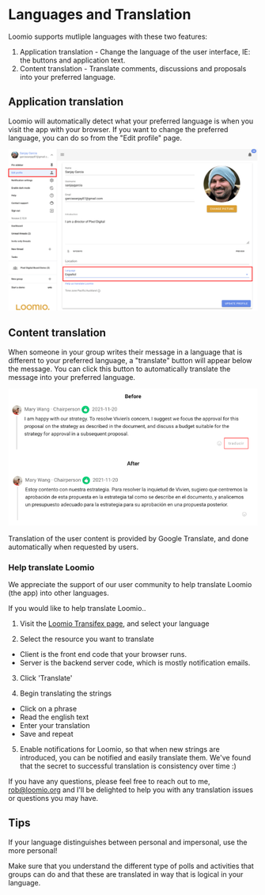 # Languages and Translation

Loomio supports mutliple languages with these two features:

1. Application translation - Change the language of the user interface, IE: the buttons and application text.
2. Content translation - Translate comments, discussions and proposals into your preferred language.

## Application translation

Loomio will automatically detect what your preferred language is when you visit the app with your browser. 
If you want to change the preferred language, you can do so from the "Edit profile" page.

![changing your preferred language](change_language.png)

## Content translation
When someone in your group writes their message in a language that is different to your preferred language, a "translate" button will appear below the message. You can click this button to automatically translate the message into your preferred language.


![content tranlation](content_translation.png)

Translation of the user content is provided by Google Translate, and done automatically when requested by users.

### Help translate Loomio

We appreciate the support of our user community to help translate Loomio (the app) into other languages.

If you would like to help translate Loomio..

1. Visit the [Loomio Transifex page](https://app.transifex.com/rdbartlett/loomio-1/dashboard/), and select your language

2. Select the resource you want to translate
  - Client is the front end code that your browser runs.
  - Server is the backend server code, which is mostly notification emails.

3. Click 'Translate'

4. Begin translating the strings
  - Click on a phrase
  - Read the english text
  - Enter your translation
  - Save and repeat

5. Enable notifications for Loomio, so that when new strings are introduced, you can be notified and easily translate them. We've found that the secret to successful translation is consistency over time :)

If you have any questions, please feel free to reach out to me, rob@loomio.org and I'll be delighted to help you with any translation issues or questions you may have.

## Tips

If your language distinguishes between personal and impersonal, use the more personal!

Make sure that you understand the different type of polls and activities that groups can do and that these are translated in way that is logical in your language.
